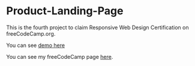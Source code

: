 # Product-Landing-Page

This is the fourth project to claim Responsive Web Design Certification on freeCodeCamp.org.

You can see [demo here](https://codepen.io/Boltaeva/pen/abbOwqg)

You can see my freeCodeCamp page [here](https://www.freecodecamp.org/umida-boltaeva).
